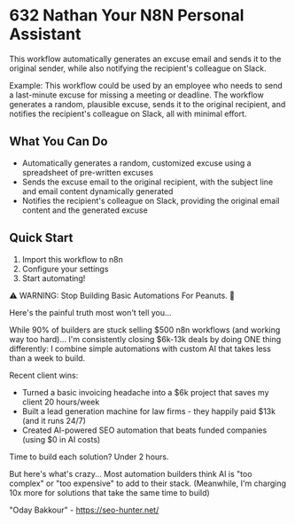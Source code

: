 # 632 Nathan Your N8N Personal Assistant

This workflow automatically generates an excuse email and sends it to the original sender, while also notifying the recipient's colleague on Slack.

Example: This workflow could be used by an employee who needs to send a last-minute excuse for missing a meeting or deadline. The workflow generates a random, plausible excuse, sends it to the original recipient, and notifies the recipient's colleague on Slack, all with minimal effort.

## What You Can Do
- Automatically generates a random, customized excuse using a spreadsheet of pre-written excuses
- Sends the excuse email to the original recipient, with the subject line and email content dynamically generated
- Notifies the recipient's colleague on Slack, providing the original email content and the generated excuse

## Quick Start
1. Import this workflow to n8n
2. Configure your settings
3. Start automating!

⚠️ WARNING: Stop Building Basic Automations For Peanuts. 🚫

Here's the painful truth most won't tell you...

While 90% of builders are stuck selling $500 n8n workflows (and working way too hard)...
I'm consistently closing $6k-13k deals by doing ONE thing differently:
I combine simple automations with custom AI that takes less than a week to build.

Recent client wins:
* Turned a basic invoicing headache into a $6k project that saves my client 20 hours/week
* Built a lead generation machine for law firms - they happily paid $13k (and it runs 24/7)
* Created AI-powered SEO automation that beats funded companies (using $0 in AI costs)

Time to build each solution? Under 2 hours.

But here's what's crazy...
Most automation builders think AI is "too complex" or "too expensive" to add to their stack.
(Meanwhile, I'm charging 10x more for solutions that take the same time to build)

"Oday Bakkour" - https://seo-hunter.net/
